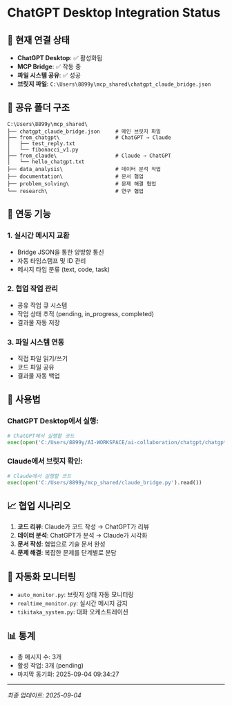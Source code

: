 # ChatGPT Desktop Integration Status

## 🎯 현재 연결 상태
- **ChatGPT Desktop**: ✅ 활성화됨
- **MCP Bridge**: ✅ 작동 중
- **파일 시스템 공유**: ✅ 성공
- **브릿지 파일**: `C:\Users\8899y\mcp_shared\chatgpt_claude_bridge.json`

## 📁 공유 폴더 구조
```
C:\Users\8899y\mcp_shared\
├── chatgpt_claude_bridge.json     # 메인 브릿지 파일
├── from_chatgpt\                  # ChatGPT → Claude
│   ├── test_reply.txt
│   └── fibonacci_v1.py
├── from_claude\                   # Claude → ChatGPT
│   └── hello_chatgpt.txt
├── data_analysis\                 # 데이터 분석 작업
├── documentation\                 # 문서 협업
├── problem_solving\               # 문제 해결 협업
└── research\                      # 연구 협업
```

## 🔗 연동 기능

### 1. 실시간 메시지 교환
- Bridge JSON을 통한 양방향 통신
- 자동 타임스탬프 및 ID 관리
- 메시지 타입 분류 (text, code, task)

### 2. 협업 작업 관리
- 공유 작업 큐 시스템
- 작업 상태 추적 (pending, in_progress, completed)
- 결과물 자동 저장

### 3. 파일 시스템 연동
- 직접 파일 읽기/쓰기 
- 코드 파일 공유
- 결과물 자동 백업

## 🚀 사용법

### ChatGPT Desktop에서 실행:
```python
# ChatGPT에서 실행할 코드
exec(open('C:/Users/8899y/AI-WORKSPACE/ai-collaboration/chatgpt/chatgpt_mcp_connector.py').read())
```

### Claude에서 브릿지 확인:
```python
# Claude에서 실행할 코드  
exec(open('C:/Users/8899y/mcp_shared/claude_bridge.py').read())
```

## 📈 협업 시나리오

1. **코드 리뷰**: Claude가 코드 작성 → ChatGPT가 리뷰
2. **데이터 분석**: ChatGPT가 분석 → Claude가 시각화
3. **문서 작성**: 협업으로 기술 문서 완성
4. **문제 해결**: 복잡한 문제를 단계별로 분담

## 🔄 자동화 모니터링
- `auto_monitor.py`: 브릿지 상태 자동 모니터링
- `realtime_monitor.py`: 실시간 메시지 감지
- `tikitaka_system.py`: 대화 오케스트레이션

## 📊 통계
- 총 메시지 수: 3개
- 활성 작업: 3개 (pending)
- 마지막 동기화: 2025-09-04 09:34:27

---
*최종 업데이트: 2025-09-04*